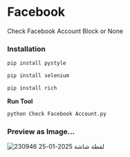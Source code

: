 # Facebook
Check Facebook Account Block or None

### Installation

```python
pip install pystyle
```
```python
pip install selenium
```
```python
pip install rich
```
**Run Tool**
```cmd
python Check Facebook Account.py
```


### Preview as Image...
![لقطة شاشة 2025-01-25 230946](https://github.com/user-attachments/assets/6fa29ba5-f3af-4f97-a310-d059da03967e)

